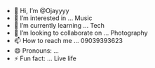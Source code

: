 - 👋 Hi, I’m @Ojayyyy
- 👀 I’m interested in ... Music
- 🌱 I’m currently learning ... Tech
- 💞️ I’m looking to collaborate on ... Photography
- 📫 How to reach me ... 09039393623
- 😄 Pronouns: ...
- ⚡ Fun fact: ... Live life

<!---
Ojayyyy/Ojayyyy is a ✨ special ✨ repository because its `README.md` (this file) appears on your GitHub profile.
You can click the Preview link to take a look at your changes.
--->
